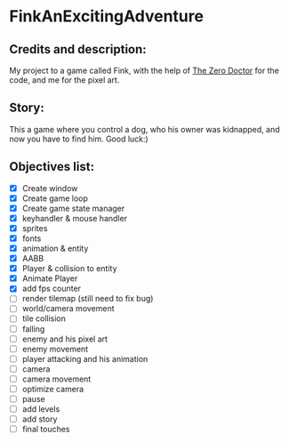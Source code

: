 # FinkAnExcitingAdventure
## Credits and description:
My project to a game called Fink, 
with the help of [The Zero Doctor](https://youtube.com/user/TheZeroDoctor) for the code, 
and me for the pixel art.
## Story:
This a game where you control a dog, 
who his owner was kidnapped, 
and now you have to find him. Good luck:)
## Objectives list:
- [x] Create window
- [x] Create game loop
- [x] Create game state manager
- [x] keyhandler & mouse handler
- [x] sprites
- [x] fonts
- [x] animation & entity
- [x] AABB
- [x] Player & collision to entity
- [x] Animate Player
- [x] add fps counter
- [ ] render tilemap (still need to fix bug)
- [ ] world/camera movement
- [ ] tile collision
- [ ] falling
- [ ] enemy and his pixel art
- [ ] enemy movement
- [ ] player attacking and his animation
- [ ] camera
- [ ] camera movement
- [ ] optimize camera
- [ ] pause
- [ ] add levels
- [ ] add story
- [ ] final touches
